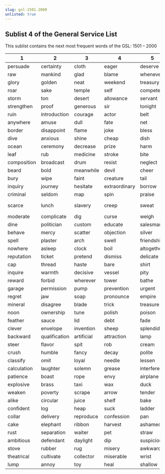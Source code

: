 ```yaml
---
slug: gsl-1501-2000
unlisted: true
---
```


## Sublist 4 of the General Service List
This sublist contains the next most frequent words of the GSL: 1501 – 2000

| 1 | 2 | 3 | 4 | 5 | 6 | 7 | 8 | 9 | 10 |
| --- | --- | --- | --- | --- | --- | --- | --- | --- | --- |
| persuade | certainty | cloth | eager | deserve | sympathetic | cure | trap | puzzle | powder |
| raw | mankind | glad | blame | whenever | anxiety | bus | tremble | sacred | fortunate |
| glory | golden | neat | weekend | treasury | overcome | cat | sacrifice | complain | elect |
| roar | sake | temple | self | compete | nurse | stuff | stomach | peculiar | repair |
| storm | ton | desert | allowance | servant | hunger | conscience | bread | crash | tip |
| strengthen | proof | generous | sir | tonight | whip | tongue | mill | merchant | coal |
| ruin | introduction | courage | actor | belt | stir | package | punish | reflection | breathe |
| anywhere | amuse | dull | fate | net | fellowship | fault | furniture | beam | pencil |
| border | disappoint | flame | joke | bless | corn | shell | tempt | supper | destruction |
| dive | anxious | shine | cheap | dish | distant | greet | flood | excuse | insect |
| ocean | ceremony | decrease | prize | harm | insure | verse | pot | sincere | cotton |
| leaf | rub | medicine | stroke | bite | lung | lonely | admission | stupid | scratch |
| composition | broadcast | drum | resist | neglect | absent | passenger | adventure | beg | pipe |
| beard | bold | meanwhile | devil | cheer | nut | split | melt | swear | sugar |
| bury | wipe | faint | creature | tail | wealth | earnest | translate | suspicion | noble |
| inquiry | journey | hesitate | extraordinary | borrow | owe | funeral | ambition | mixture | slope |
| criminal | seldom | map | spin | praise | spare | plow | telegraph | barrel | straighten |
| scarce | lunch | slavery | creep | sweat | gay | stiff | brave seize | convenient | horizon |
| moderate | complicate | dig | curse | weigh | priest | excessive | quarrel | widow | modest |
| dine | politician | custom | educate | salesman | nail | tap | eastern | possession | satisfaction |
| behave | mercy | scatter | objection | silver | tent | saddle | wrap | nest | grind |
| spell | plaster | arch | swell | friendship | bath | bundle | grateful | crown | boundary |
| nowhere | asleep | clock | boil | altogether | lend | holiday | precious | wander | ugly |
| reputation | ticket | pretend | dismiss | delicate | despair | awake | tea | FALSE | fortune |
| cap | thread | haste | bare | shirt | bargain | leather | rail | butter | dot |
| inquire | warmth | decisive | vessel | pity | steam | pin | bound | companion | toe |
| reward | forbid | wherever | tower | bathe | lodge | swallow | multiply | bow | kingdom |
| garage | permission | pump | prevention | urgent | aunt | zero | idle | fever | Christmas |
| regret | jaw | soap | pronounce | empire | bowl | outline | organ | imitation | caution |
| mineral | disagree | blade | trick | treasure | immense | convenience | disapprove | destructive | fork |
| noon | ownership | tune | polish | poison | shame | loyalty | cottage | astonish | shave |
| feather | sauce | lid | debt | fade | confess | classification | descend | cape | mild |
| clever | envelope | invention | sheep | splendid | stamp | float | brick | rice | businessman |
| backward | qualification | artificial | attraction | lamp | curl | shower | elder | bunch | bell |
| steer | flavor | spit | rob | cream | interrupt | pen | weave | orange | rescue |
| crush | humble | fancy | decay | polite | tribe | bleed | coin | fond | autumn |
| classify | omit | loyal | needle | lessen | complaint | pad | steep | skirt | curtain |
| calculation | laughter | solemn | grease | interfere | explode | fasten | flag | resign | postpone |
| patience | boast | rope | envy | airplane | rid | shield | veil | kneel | tray |
| explosive | brass | taxi | wax | duck | button | invent | remedy | bush | thunder |
| weaken | poverty | scrape | arrow | tender | cruel | soften | mouse | hay | anyhow |
| alike | circular | juice | shelf | bake | hatred | cautious | basket | wreck | width |
| confident | log | heap | suck | ladder | gap | obey | hut | axe | translation |
| collar | delivery | reproduce | confession | pan | prejudice | voyage | tobacco | simplicity | paste |
| cake | elephant | ribbon | harvest | ashamed | cave | customary | thief | damp | sew |
| rust | separation | waiter | pet | straw | upset | towel | refresh | essence | fur |
| ambitious | defendant | daylight | dip | suspicious | imaginary | ash | carriage | educator | saw |
| stove | rubber | rug | misery | awkward | rival | roast | deed | preference | explosion |
| theatrical | cultivate | collector | miserable | wrist | rabbit | accustom | tide | insult | thumb |
| lump | annoy | toy | heal | shallow | repetition | soup | whistle | scenery |